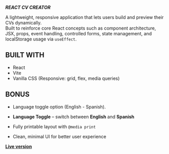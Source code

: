 **_REACT CV CREATOR_**

A lightweight, responsive application that lets users build and preview their CVs dynamically.  
Built to reinforce core React concepts such as component architecture, JSX, props, event handling, controlled forms, state management, and localStorage usage via `useEffect`.


**BUILT WITH**
---------------------------------------------------------------------
- React
- Vite
- Vanilla CSS (Responsive: grid, flex, media queries)

**BONUS**
---------------------------------------------------------------------

- Language toggle option (English - Spanish).

- **Language Toggle** – switch between **English** and **Spanish**
- Fully printable layout with `@media print`
- Clean, minimal UI for better user experience

**[Live version](https://gitthatjob.vercel.app/)** 
